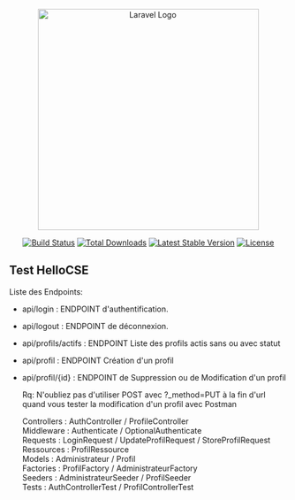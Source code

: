 <p align="center"><a href="https://laravel.com" target="_blank"><img src="https://raw.githubusercontent.com/laravel/art/master/logo-lockup/5%20SVG/2%20CMYK/1%20Full%20Color/laravel-logolockup-cmyk-red.svg" width="400" alt="Laravel Logo"></a></p>
<p align="center">
<a href="https://github.com/laravel/framework/actions"><img src="https://github.com/laravel/framework/workflows/tests/badge.svg" alt="Build Status"></a>
<a href="https://packagist.org/packages/laravel/framework"><img src="https://img.shields.io/packagist/dt/laravel/framework" alt="Total Downloads"></a>
<a href="https://packagist.org/packages/laravel/framework"><img src="https://img.shields.io/packagist/v/laravel/framework" alt="Latest Stable Version"></a>
<a href="https://packagist.org/packages/laravel/framework"><img src="https://img.shields.io/packagist/l/laravel/framework" alt="License"></a>
</p>

## Test HelloCSE

Liste des Endpoints:

- api/login : ENDPOINT d'authentification.
- api/logout : ENDPOINT de déconnexion.
- api/profils/actifs : ENDPOINT Liste des profils actis sans  ou avec statut 
- api/profil : ENDPOINT Création d'un profil 
- api/profil/{id} : ENDPOINT de Suppression ou de Modification d'un profil

  Rq: N'oubliez pas d'utiliser POST avec ?_method=PUT à la fin d'url quand vous tester la modification d'un profil avec Postman

  Controllers : AuthController / ProfileController <br>
  Middleware : Authenticate / OptionalAuthenticate <br>
  Requests : LoginRequest / UpdateProfilRequest / StoreProfilRequest <br>
  Ressources : ProfilRessource <br>
  Models : Administrateur / Profil <br>
  Factories : ProfilFactory / AdministrateurFactory <br>
  Seeders : AdministrateurSeeder / ProfilSeeder <br>
  Tests : AuthControllerTest / ProfilControllerTest
